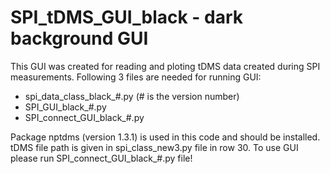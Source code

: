 # SPI_tDMS_GUI_black - dark background GUI

This GUI was created for reading and ploting tDMS data created during SPI measurements.
Following 3 files are needed for running GUI:
- spi_data_class_black_#.py (# is the version number)
- SPI_GUI_black_#.py
- SPI_connect_GUI_black_#.py

Package nptdms (version 1.3.1) is used in this code and should be installed.
tDMS file path is given in spi_class_new3.py file in row 30.
To use GUI please run SPI_connect_GUI_black_#.py file!
